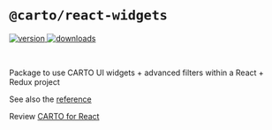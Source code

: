 # `@carto/react-widgets`

<p>
  <a href="https://npmjs.org/package/@carto/react-widgets">
    <img src="https://img.shields.io/npm/v/@carto/react-widgets.svg?style=flat-square" alt="version" />
  </a>

  <a href="https://npmjs.org/package/@carto/react-widgets">
    <img src="https://img.shields.io/npm/dt/@carto/react-widgets.svg?style=flat-square" alt="downloads" />
  </a>
</p>

<br/>

Package to use CARTO UI widgets + advanced filters within a React + Redux project

See also the [reference](reference.md)

Review [CARTO for React](https://docs.carto.com/react/)
